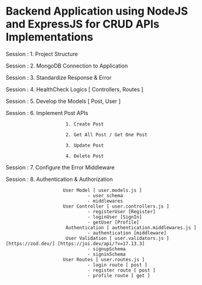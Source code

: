 # Backend Application using NodeJS and ExpressJS for CRUD APIs Implementations
  
  Session : 1. Project Structure

  Session : 2. MongoDB Connection to Application

  Session : 3. Standardize Response & Error

  Session : 4. HealthCheck Logics [ Controllers, Routes ]

  Session : 5. Develop the Models [ Post, User ]

  Session : 6. Implement Post APIs
                          
                          1. Create Post

                          2. Get All Post / Get One Post

                          3. Update Post

                          4. Delete Post

  Session : 7. Configure the Error Middleware

  Session : 8. Authentication & Authorization 
                         
                         User Model [ user.models.js ]
                                  - user schema
                                  - middlewares
                         User Controller [ user.controllers.js ]
                                  - registerUser [Register]
                                  - loginUser [SignIn]
                                  - getUser [Profile]
                          Authentication [ authentication.middlewares.js ]
                                  - authentication [middleware]
                          User Validation [ user.validators.js ] [https://zod.dev/] [https://joi.dev/api/?v=17.13.3]
                                  - signupSchema 
                                  - signinSchema
                         User Routes [ user.routes.js ]
                                  - login route [ post ]
                                  - register route [ post ]
                                  - profile route [ get ]



